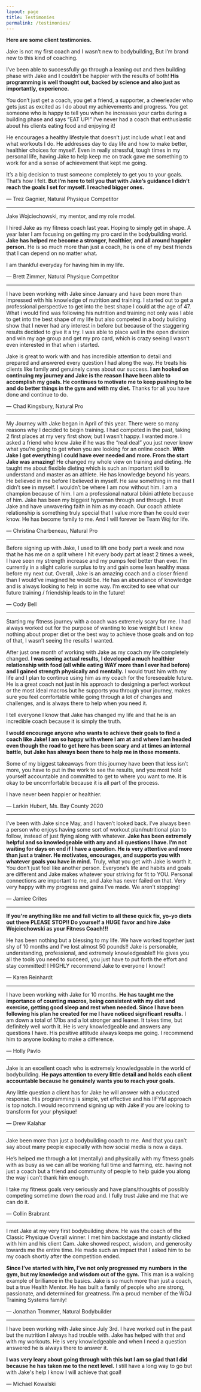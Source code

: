 ```yaml
---
layout: page
title: Testimonies
permalink: /testimonies/
---
```


**Here are some client testimonies.**


Jake is not my first coach and I wasn’t  new to bodybuilding, But I’m brand new to this kind of coaching. 

I’ve been able to successfully go through a leaning out and then building phase with Jake and I couldn’t be happier with the results of both! **His programming is well thought out, backed by science and also just as importantly, experience.** 

You don’t just get a coach, you get a friend, a supporter, a cheerleader who gets just as excited as I do about my achievements and progress. You get someone who is happy to tell you when he increases your carbs during a building phase and says “EAT UP!” I’ve never had a coach that enthusiastic about his clients eating food and enjoying it! 

He encourages a healthy lifestyle that doesn’t just include what I eat and what workouts I do. He addresses day to day life and how to make better, healthier choices for myself. Even in really stressful, tough times in my personal life, having Jake to help keep me on track gave me something to work for and a sense of achievement that kept me going. 

It’s a big decision to trust someone completely to get you to your goals. That’s how I felt. **But I’m here to tell you that with Jake’s guidance I didn’t reach the goals I set for myself. I reached bigger ones.** 

— Trez Gagnier, Natural Physique Competitor 

<hr>

Jake Wojciechowski, my mentor, and my role model. 

I hired Jake as my fitness coach last year. Hoping to simply get in shape. A year later I am focusing on getting my pro card in the bodybuilding world. **Jake has helped me become a stronger, healthier, and all around happier person.** He is so much more than just a coach, he is one of my best friends that I can depend on no matter what. 

I am thankful everyday for having him in my life.

— Brett Zimmer, Natural Physique Competitor 

***

I have been working with Jake since January and have been more than impressed with his knowledge of nutrition and training. I started out to get a professional perspective to get into the best shape I could at the age of  47. What i would find was following his nutrition and training not only was I able to get into the best shape of my life but also competed in a body building show that I never had any interest in before but because of the staggering results decided to give it a try. I was able to place well in the open division and win my age group and get my pro card, which is crazy seeing I wasn’t even interested in that when i started. 

Jake is great to work with and has incredible attention to detail and prepared and answered every question I had along the way. He treats his clients like family and genuinely cares about our success. **I am hooked on continuing my journey and Jake is the reason I have been able to accomplish my goals. He continues to motivate me to keep pushing to be and do better things in the gym and with my diet.** Thanks for all you have done and continue to do.

— Chad Kingsbury, Natural Pro

***

My Journey with Jake began in April of this year. There were so many reasons why I decided to begin training. I had competed in the past, taking 2 first places at my very first show, but I wasn’t happy. I wanted more. I asked a friend who knew Jake if he was the “real deal” you just never know what you’re going to get when you are looking for an online coach. **With Jake I got everything I could have ever needed and more. From the start Jake was amazing!** He changed my whole view on training and dieting. He taught me about flexible dieting which is such an important skill to understand and master as an athlete. He has knowledge beyond his years. He believed in me before I believed in myself. He saw something in me that I didn’t see in myself. I wouldn’t be where I am now without him. I am a champion because of him. I am a professional natural bikini athlete because of him. Jake has been my biggest hypeman through and through. I trust Jake and  have unwavering faith in him as my coach. Our coach athlete relationship is something truly special that I value more than he could ever know. He has become family to me. And I will forever be Team Woj for life.

— Christina Charbeneau, Natural Pro 

***

Before signing up with Jake, I used to lift one body part a week and now that he has me on a split where I hit every body part at least 2 times a week, I have seen my strength increase and my pumps feel better than ever. I’m currently in a slight calorie surplus to try and gain some lean healthy mass before my next cut. Overall, Jake is an amazing coach and a closer friend than I would’ve imagined he would be. He has an abundance of knowledge and is always looking to help in some way. I’m excited to see what our future training / friendship leads to in the future!

— Cody Bell

***

Starting my fitness journey with a coach was extremely scary for me. I had always worked out for the purpose of wanting to lose weight but I knew nothing about proper diet or the best way to achieve those goals and on top of that, I wasn’t seeing the results I wanted. 

After just one month of working with Jake as my coach my life completely changed. **I was seeing actual results, I developed a much healthier relationship with food (all while eating WAY more than I ever had before) and I gained strength physically and mentally.** I would trust him with my life and I plan to continue using him as my coach for the foreseeable future. He is a great coach not just in his approach to designing a perfect workout or the most ideal macros but he supports you through your journey, makes sure you feel comfortable while going through a lot of changes and challenges, and is always there to help when you need it. 

I tell everyone I know that Jake has changed my life and that he is an incredible coach because it is simply the truth. 

**I would encourage anyone who wants to achieve their goals to find a coach like Jake! I am so happy with where I am at and where I am headed even though the road to get here has been scary and at times an internal battle, but Jake has always been there to help me in those moments.** 

Some of my biggest takeaways from this journey have been that less isn’t more, you have to put in the work to see the results, and you most hold yourself accountable and committed to get to where you want to me. It is okay to be uncomfortable because it is all part of the process. 

I have never been happier or healthier.

— Larkin Hubert, Ms. Bay County 2020 

***

I’ve been with Jake since May, and I haven’t looked back. I’ve always been a person who enjoys having some sort of workout plan/nutritional plan to follow, instead of just flying along with whatever. **Jake has been extremely helpful and so knowledgeable with any and all questions I have. I’m not waiting for days on end if I have a question. He is very attentive and more than just a trainer. He motivates, encourages, and supports you with whatever goals you have in mind.** Truly, what you get with Jake is worth it. You don’t just feel like another person. Everyone’s life and habits and goals are different and Jake makes whatever your striving for fit to YOU. Personal connections are important to me, and Jake has never failed on that. Very very happy with my progress and gains I’ve made. We aren’t stopping!

— Jamiee Crites 

***

**If you're anything like me and fall victim to all these quick fix, yo-yo diets out there PLEASE STOP!! Do yourself a HUGE favor and hire Jake Wojciechowski as your Fitness Coach!!!** 

He has been nothing but a blessing to my life. We have worked together just shy of 10 months and I've lost almost 50 pounds!! Jake is personable, understanding,  professional, and extremely knowledgeable!! He gives you all the tools you need to succeed, you just have to put forth the effort and stay committed! I HIGHLY recommend Jake to everyone I know!!

— Karen Reinhardt 

***

I have been working with Jake for 10 months. **He has taught me the importance of counting macros, being consistent with my diet and exercise, getting good sleep and rest when needed. Since I have been following his plan he created for me I have noticed significant results.** I am down a total of 17lbs and a lot stronger and leaner. It takes time, but definitely well worth it. He is very knowledgeable and answers any questions I have. His positive attitude always keeps me going.  I recommend him to anyone looking to make a difference.

— Holly Pavlo 

***

Jake is an excellent coach who is extremely knowledgeable in the world of bodybuilding. **He pays attention to every little detail and holds each client accountable because he genuinely wants you to reach your goals.**

Any little question a client has for Jake he will answer with a educated response. His programming is simple, yet effective and his IIFYM approach is top notch. I would recommend signing up with Jake if you are looking to transform for your physique!

— Drew Kalahar 

***

Jake been more than just a bodybuilding coach to me. And that you can’t say about many people especially with how social media is now a days. 

He’s helped me through a lot (mentally) and physically with my fitness goals with as busy as we can all be working full time and farming, etc. having not just a coach but a friend and community of people to help guide you along the way i can’t thank him enough. 

I take my fitness goals very seriously and have plans/thoughts of possibly competing sometime down the road and. I fully trust Jake and me that we can do it.

— Collin Brabrant 

***

I met Jake at my very first bodybuilding show. He was the coach of the Classic Physique Overall winner. I met him backstage and instantly clicked with him and his client Cam. Jake showed respect, wisdom, and generosity towards me the entire time. He made such an impact that I asked him to be my coach shortly after the competition ended.

**Since I’ve started with him, I’ve not only progressed my numbers in the gym, but my knowledge and wisdom out of the gym.** This man is a walking example of brilliance in the basics. Jake is so much more than just a coach, but a true Health Mentor. He has built a family of people who are strong, passionate, and determined for greatness. I’m a proud member of the WOJ Training Systems family!

— Jonathan Trommer, Natural Bodybuilder 

***

I have been working with Jake since July 3rd. I have worked out in the past but the nutrition I always had trouble with. Jake has helped with that and with my workouts. He is very knowledgeable and when I need a question answered he is always there to answer it.  

**I was very leary about going through with this but I am so glad that I did because he has taken me to the next level.** I still have a long way to go but with Jake's help I know I will achieve that goal!

— Michael Kowalski
